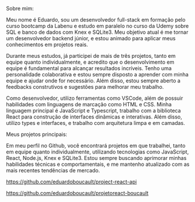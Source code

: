 Sobre mim:

Meu nome é Eduardo, sou um desenvolvedor full-stack em formação pelo curso bootcamp da Labenu e estudo em paralelo no curso da Udemy sobre SQL e banco de dados com Knex e SQLite3. Meu objetivo atual é me tornar um desenvolvedor backend júnior, e estou animado para aplicar meus conhecimentos em projetos reais.

Durante meus estudos, já participei de mais de três projetos, tanto em equipe quanto individualmente, e acredito que o desenvolvimento em equipe é fundamental para alcançar resultados incríveis. Tenho uma personalidade colaborativa e estou sempre disposto a aprender com minha equipe e ajudar onde for necessário. Além disso, estou sempre aberto a feedbacks construtivos e sugestões para melhorar meu trabalho.

Como desenvolvedor, utilizo ferramentas como VSCode, além de possuir habilidades com linguagens de marcação como HTML e CSS. Minha linguagem principal é JavaScript e Typescript, trabalho com a biblioteca React para construção de interfaces dinâmicas e interativas. Além disso, utilizo types e interfaces, e trabalho com arquitetura limpa e em camadas.

Meus projetos principais:

Em meu perfil no Github, você encontrará projetos em que trabalhei, tanto em equipe quanto individualmente, utilizando tecnologias como JavaScript, React, Node.js, Knex e SQLite3. Estou sempre buscando aprimorar minhas habilidades técnicas e comportamentais, e me mantenho atualizado com as mais recentes tendências de mercado.

https://github.com/eduardoboucault/project-react-api

https://github.com/eduardoboucault/projetoreact-boucault

  



